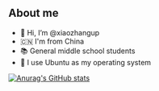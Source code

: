 ## About me

- 👋 Hi, I’m @xiaozhangup
- 🇨🇳 I'm from China
- 📚️ General middle school students
- 🦐 I use Ubuntu as my operating system

[![Anurag's GitHub stats](https://github-readme-stats.vercel.app/api?username=xiaozhangup&theme=tokyonight)](https://github.com/anuraghazra/github-readme-stats)
